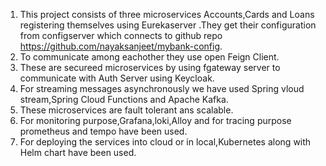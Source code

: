 1) This project consists of three microservices Accounts,Cards and Loans registering themselves using Eurekaserver .They get their configuration from configserver which connects to github repo https://github.com/nayaksanjeet/mybank-config. 
2) To communicate among eachother they use open Feign Client.
3) These are secureed microservices by using fgateway server to communicate with Auth Server using Keycloak.  
4) For streaming messages asynchronously we have used Spring vloud stream,Spring Cloud Functions and Apache Kafka.
5) These microservices are fault tolerant ans scalable.
6) For monitoring purpose,Grafana,loki,Alloy and for tracing purpose prometheus and tempo have been used.
7) For deploying the services into cloud or in local,Kubernetes along with Helm chart have been used.


